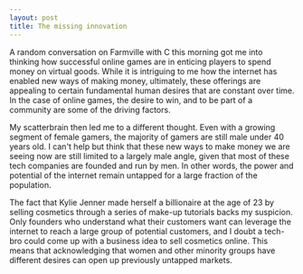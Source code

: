 ```yaml
---
layout: post
title: The missing innovation
---
```


A random conversation on Farmville with C this morning got me into thinking how successful online games are in enticing players to spend money on virtual goods. While it is intriguing to me how the internet has enabled new ways of making money, ultimately, these offerings are appealing to certain fundamental human desires that are constant over time. In the case of online games, the desire to win, and to be part of a community are some of the driving factors.

My scatterbrain then led me to a different thought. Even with a growing segment of female gamers, the majority of gamers are still male under 40 years old. I can't help but think that these new ways to make money we are seeing now are still limited to a largely male angle, given that most of these tech companies are founded and run by men. In other words, the power and potential of the internet remain untapped for a large fraction of the population.

The fact that Kylie Jenner made herself a billionaire at the age of 23 by selling cosmetics through a series of make-up tutorials backs my suspicion. Only founders who understand what their customers want can leverage the internet to reach a large group of potential customers, and I doubt a tech-bro could come up with a business idea to sell cosmetics online. This means that acknowledging that women and other minority groups have different desires can open up previously untapped markets.

